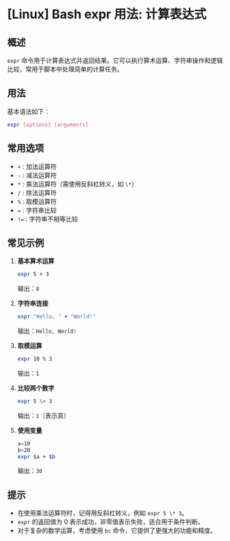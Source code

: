# [Linux] Bash expr 用法: 计算表达式

## 概述
`expr` 命令用于计算表达式并返回结果。它可以执行算术运算、字符串操作和逻辑比较，常用于脚本中处理简单的计算任务。

## 用法
基本语法如下：
```bash
expr [options] [arguments]
```

## 常用选项
- `+` : 加法运算符
- `-` : 减法运算符
- `*` : 乘法运算符（需使用反斜杠转义，如 `\*`）
- `/` : 除法运算符
- `%` : 取模运算符
- `=` : 字符串比较
- `!=` : 字符串不相等比较

## 常见示例
1. **基本算术运算**
   ```bash
   expr 5 + 3
   ```
   输出：`8`

2. **字符串连接**
   ```bash
   expr "Hello, " + "World!"
   ```
   输出：`Hello, World!`

3. **取模运算**
   ```bash
   expr 10 % 3
   ```
   输出：`1`

4. **比较两个数字**
   ```bash
   expr 5 \> 3
   ```
   输出：`1`（表示真）

5. **使用变量**
   ```bash
   a=10
   b=20
   expr $a + $b
   ```
   输出：`30`

## 提示
- 在使用乘法运算符时，记得用反斜杠转义，例如 `expr 5 \* 3`。
- `expr` 的返回值为 0 表示成功，非零值表示失败，适合用于条件判断。
- 对于复杂的数学运算，考虑使用 `bc` 命令，它提供了更强大的功能和精度。